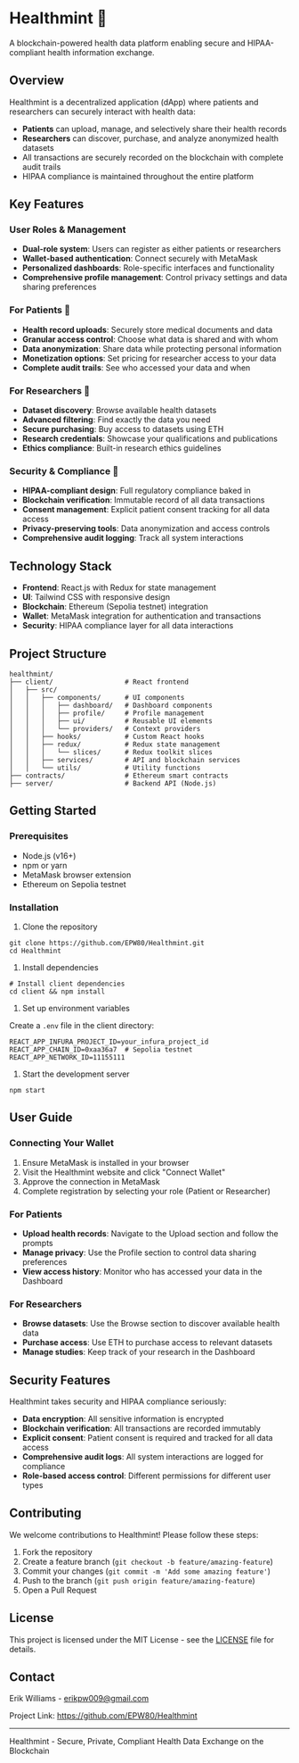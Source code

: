 Healthmint 🏥
=============

A blockchain-powered health data platform enabling secure and HIPAA-compliant health information exchange.

Overview
--------

Healthmint is a decentralized application (dApp) where patients and researchers can securely interact with health data:

-   **Patients** can upload, manage, and selectively share their health records
-   **Researchers** can discover, purchase, and analyze anonymized health datasets
-   All transactions are securely recorded on the blockchain with complete audit trails
-   HIPAA compliance is maintained throughout the entire platform

Key Features
------------

### User Roles & Management

-   **Dual-role system**: Users can register as either patients or researchers
-   **Wallet-based authentication**: Connect securely with MetaMask
-   **Personalized dashboards**: Role-specific interfaces and functionality
-   **Comprehensive profile management**: Control privacy settings and data sharing preferences

### For Patients 👤

-   **Health record uploads**: Securely store medical documents and data
-   **Granular access control**: Choose what data is shared and with whom
-   **Data anonymization**: Share data while protecting personal information
-   **Monetization options**: Set pricing for researcher access to your data
-   **Complete audit trails**: See who accessed your data and when

### For Researchers 🔬

-   **Dataset discovery**: Browse available health datasets
-   **Advanced filtering**: Find exactly the data you need
-   **Secure purchasing**: Buy access to datasets using ETH
-   **Research credentials**: Showcase your qualifications and publications
-   **Ethics compliance**: Built-in research ethics guidelines

### Security & Compliance 🔐

-   **HIPAA-compliant design**: Full regulatory compliance baked in
-   **Blockchain verification**: Immutable record of all data transactions
-   **Consent management**: Explicit patient consent tracking for all data access
-   **Privacy-preserving tools**: Data anonymization and access controls
-   **Comprehensive audit logging**: Track all system interactions

Technology Stack
----------------

-   **Frontend**: React.js with Redux for state management
-   **UI**: Tailwind CSS with responsive design
-   **Blockchain**: Ethereum (Sepolia testnet) integration
-   **Wallet**: MetaMask integration for authentication and transactions
-   **Security**: HIPAA compliance layer for all data interactions

Project Structure
-----------------

```
healthmint/
├── client/                  # React frontend
│   ├── src/
│   │   ├── components/      # UI components
│   │   │   ├── dashboard/   # Dashboard components
│   │   │   ├── profile/     # Profile management
│   │   │   ├── ui/          # Reusable UI elements
│   │   │   └── providers/   # Context providers
│   │   ├── hooks/           # Custom React hooks
│   │   ├── redux/           # Redux state management
│   │   │   └── slices/      # Redux toolkit slices
│   │   ├── services/        # API and blockchain services
│   │   └── utils/           # Utility functions
├── contracts/               # Ethereum smart contracts
├── server/                  # Backend API (Node.js)

```

Getting Started
---------------

### Prerequisites

-   Node.js (v16+)
-   npm or yarn
-   MetaMask browser extension
-   Ethereum on Sepolia testnet

### Installation

1.  Clone the repository

```
git clone https://github.com/EPW80/Healthmint.git
cd Healthmint

```

1.  Install dependencies

```
# Install client dependencies
cd client && npm install

```

1.  Set up environment variables

Create a `.env` file in the client directory:

```
REACT_APP_INFURA_PROJECT_ID=your_infura_project_id
REACT_APP_CHAIN_ID=0xaa36a7  # Sepolia testnet
REACT_APP_NETWORK_ID=11155111

```

1.  Start the development server

```
npm start

```

User Guide
----------

### Connecting Your Wallet

1.  Ensure MetaMask is installed in your browser
2.  Visit the Healthmint website and click "Connect Wallet"
3.  Approve the connection in MetaMask
4.  Complete registration by selecting your role (Patient or Researcher)

### For Patients

-   **Upload health records**: Navigate to the Upload section and follow the prompts
-   **Manage privacy**: Use the Profile section to control data sharing preferences
-   **View access history**: Monitor who has accessed your data in the Dashboard

### For Researchers

-   **Browse datasets**: Use the Browse section to discover available health data
-   **Purchase access**: Use ETH to purchase access to relevant datasets
-   **Manage studies**: Keep track of your research in the Dashboard

Security Features
-----------------

Healthmint takes security and HIPAA compliance seriously:

-   **Data encryption**: All sensitive information is encrypted
-   **Blockchain verification**: All transactions are recorded immutably
-   **Explicit consent**: Patient consent is required and tracked for all data access
-   **Comprehensive audit logs**: All system interactions are logged for compliance
-   **Role-based access control**: Different permissions for different user types

Contributing
------------

We welcome contributions to Healthmint! Please follow these steps:

1.  Fork the repository
2.  Create a feature branch (`git checkout -b feature/amazing-feature`)
3.  Commit your changes (`git commit -m 'Add some amazing feature'`)
4.  Push to the branch (`git push origin feature/amazing-feature`)
5.  Open a Pull Request

License
-------

This project is licensed under the MIT License - see the [LICENSE](https://claude.ai/chat/LICENSE) file for details.

Contact
-------

Erik Williams - erikpw009@gmail.com

Project Link: <https://github.com/EPW80/Healthmint>

* * * * *

Healthmint - Secure, Private, Compliant Health Data Exchange on the Blockchain